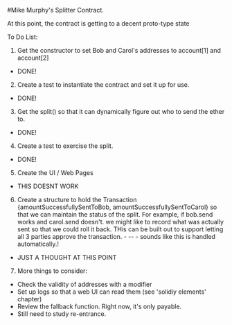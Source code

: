 #Mike Murphy's Splitter Contract.

At this point, the contract is getting to a decent proto-type state

To Do List:

1. Get the constructor to set Bob and Carol's addresses to account[1] and account[2] 
  * DONE!
2. Create a test to instantiate the contract and set it up for use.
  * DONE!
3. Get the split() so that it can dynamically figure out who to send the ether to.
  * DONE!
4. Create a test to exercise the split. 
  * DONE!  
5. Create the UI / Web Pages
  * THIS DOESNT WORK
6. Create a structure to hold the Transaction {amountSuccessfullySentToBob, amountSuccessfullySentToCarol} 
   so that we can maintain the status of the split.  For example, if bob.send works and carol.send doesn't.
   we might like to record what was actually sent so that we could roll it back.  THis can be built out
   to support letting all 3 parties approve the transaction. - -- - sounds like this is handled automatically.!
  * JUST A THOUGHT AT THIS POINT
7. More things to consider:
  * Check the validity of addresses with a modifier
  * Set up logs so that a web UI can read them (see 'solidiy elements' chapter)
  * Review the fallback function.  Right now, it's only payable.
  * Still need to study re-entrance.

